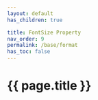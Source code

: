 ```yaml
---
layout: default
has_children: true

title: FontSize Property
nav_order: 9
permalink: /base/format
has_toc: false
---
```


# {{ page.title }}

